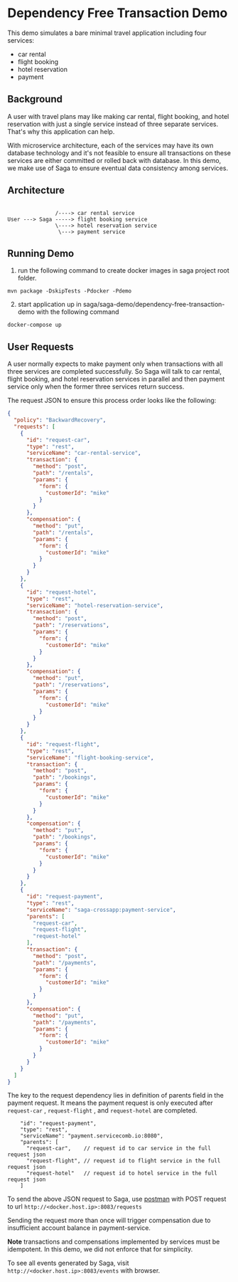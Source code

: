 # Dependency Free Transaction Demo
This demo simulates a bare minimal travel application including four services:
* car rental
* flight booking
* hotel reservation
* payment

## Background
A user with travel plans may like making car rental, flight booking, and hotel reservation with just a single service 
instead of three separate services. That's why this application can help.

With microservice architecture, each of the services may have its own database technology and it's not feasible to ensure
all transactions on these services are either committed or rolled back with database. In this demo, we make use of Saga to
ensure eventual data consistency among services.

## Architecture

```
               
               /----> car rental service
User ---> Saga -----> flight booking service
               \----> hotel reservation service
                \---> payment service
```

## Running Demo
1. run the following command to create docker images in saga project root folder.
```
mvn package -DskipTests -Pdocker -Pdemo
```

2. start application up in saga/saga-demo/dependency-free-transaction-demo with the following command
```
docker-compose up
```

## User Requests
A user normally expects to make payment only when transactions with all three services are completed successfully. So Saga
will talk to car rental, flight booking, and hotel reservation services in parallel and then payment service only when the
former three services return success.

The request JSON to ensure this process order looks like the following:
```json
{
  "policy": "BackwardRecovery",
  "requests": [
    {
      "id": "request-car",
      "type": "rest",
      "serviceName": "car-rental-service",
      "transaction": {
        "method": "post",
        "path": "/rentals",
        "params": {
          "form": {
            "customerId": "mike"
          }
        }
      },
      "compensation": {
        "method": "put",
        "path": "/rentals",
        "params": {
          "form": {
            "customerId": "mike"
          }
        }
      }
    },
    {
      "id": "request-hotel",
      "type": "rest",
      "serviceName": "hotel-reservation-service",
      "transaction": {
        "method": "post",
        "path": "/reservations",
        "params": {
          "form": {
            "customerId": "mike"
          }
        }
      },
      "compensation": {
        "method": "put",
        "path": "/reservations",
        "params": {
          "form": {
            "customerId": "mike"
          }
        }
      }
    },
    {
      "id": "request-flight",
      "type": "rest",
      "serviceName": "flight-booking-service",
      "transaction": {
        "method": "post",
        "path": "/bookings",
        "params": {
          "form": {
            "customerId": "mike"
          }
        }
      },
      "compensation": {
        "method": "put",
        "path": "/bookings",
        "params": {
          "form": {
            "customerId": "mike"
          }
        }
      }
    },
    {
      "id": "request-payment",
      "type": "rest",
      "serviceName": "saga-crossapp:payment-service",
      "parents": [
        "request-car",
        "request-flight",
        "request-hotel"
      ],
      "transaction": {
        "method": "post",
        "path": "/payments",
        "params": {
          "form": {
            "customerId": "mike"
          }
        }
      },
      "compensation": {
        "method": "put",
        "path": "/payments",
        "params": {
          "form": {
            "customerId": "mike"
          }
        }
      }
    }
  ]
}
```

The key to the request dependency lies in definition of parents field in the payment request. It means the payment request 
is only executed after `request-car` , `request-flight` , and `request-hotel` are completed. 
```
    "id": "request-payment",
    "type": "rest",
    "serviceName": "payment.servicecomb.io:8080",
    "parents": [
      "request-car",    // request id to car service in the full request json
      "request-flight", // request id to flight service in the full request json
      "request-hotel"   // request id to hotel service in the full request json
    ]
```

To send the above JSON request to Saga, use [postman](https://www.getpostman.com/postman) with POST request to url `http://<docker.host.ip>:8083/requests`

Sending the request more than once will trigger compensation due to insufficient account balance in payment-service.

**Note** transactions and compensations implemented by services must be idempotent. In this demo, we did not enforce that
for simplicity.

To see all events generated by Saga, visit `http://<docker.host.ip>:8083/events` with browser.
